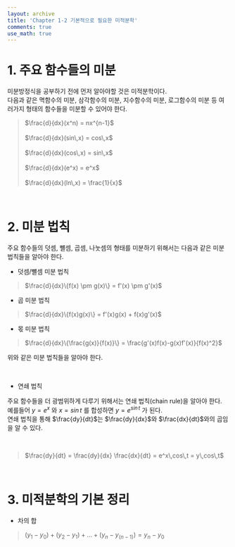 ```yaml
---
layout: archive
title: 'Chapter 1-2 기본적으로 필요한 미적분학'
comments: true
use_math: true
---
```


# 1. 주요 함수들의 미분

미분방정식을 공부하기 전에 먼저 알아야할 것은 미적분학이다.  
다음과 같은 멱함수의 미분, 삼각함수의 미분, 지수함수의 미분, 로그함수의 미분 등 여러가지 형태의 함수들을 미분할 수 있어야 한다.  
   
>$\frac{d}{dx}(x^n) = nx^{n-1}$ <br>       
>$\frac{d}{dx}(sin\,x) = cos\,x$<br>      
>$\frac{d}{dx}(cos\,x) = sin\,x$<br>     
>$\frac{d}{dx}(e^x) = e^x$      <br>           
>$\frac{d}{dx}(ln\,x) = \frac{1}{x}$  

<br>

# 2. 미분 법칙

주요 함수들의 덧셈, 뺼셈, 곱셈, 나눗셈의 형태를 미분하기 위해서는 다음과 같은 미분 법칙들을 알아야 한다.

- 덧셈/뺼셈 미분 법칙   

>$\frac{d}{dx}\{f(x) \pm g(x)\} = f'(x) \pm g'(x)$

- 곱 미분 법칙  

>$\frac{d}{dx}\{f(x)g(x)\} = f'(x)g(x) + f(x)g'(x)$

- 몫 미분 법칙 

>$\frac{d}{dx}\{\frac{g(x)}{f(x)}\} = \frac{g'(x)f(x)-g(x)f'(x)}{f(x)^2}$

위와 같은 미분 법칙들을 알아야 한다.

<br>

- 연쇄 법칙
  
주요 함수들을 더 광범위하게 다루기 위해서는 연쇄 법칙(chain rule)을 알아야 한다.
예를들어 $y = e^x$ 와 $x = sin\, t$ 를 합성하면 $y = e^{sin \, t}$ 가 된다.   
연쇄 법칙을 통해 $\frac{dy}{dt}$는 $\frac{dy}{dx}$와 $\frac{dx}{dt}$와의 곱임을 알 수 있다. 

<br>

>$\frac{dy}{dt} = \frac{dy}{dx} \frac{dx}{dt} = e^x\,cos\,t = y\,cos\,t$

<br>

# 3. 미적분학의 기본 정리

- 차의 합 <br>
>$(y_1 - y_0) + (y_2 - y_1) + ... + (y_n - y_(n-1)) = y_n - y_0$